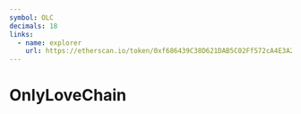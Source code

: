 ```yaml
---
symbol: OLC
decimals: 18
links:
  - name: explorer
    url: https://etherscan.io/token/0xf686439C38D621DAB5C02Ff572cA4E3A2EAFb265
---
```


# OnlyLoveChain
